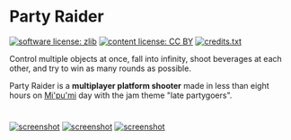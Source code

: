 # Party Raider

[![software license: zlib](material/readme/badge_license_software.svg)](LICENSE.txt)
[![content license: CC BY](material/readme/badge_license_content.svg)](https://creativecommons.org/licenses/by/4.0/)
[![credits.txt](material/readme/badge_credits.svg)](executable/data/credits.txt)

Control multiple objects at once, fall into infinity, shoot beverages at each other, and try to win as many rounds as possible.

Party Raider is a **multiplayer platform shooter** made in less than eight hours on [Mi'pu'mi][1] day with the jam theme "late partygoers".

#

[![screenshot](material/screenshots/par_screen_001t.jpg)](material/screenshots/par_screen_001.jpg?raw=true)
[![screenshot](material/screenshots/par_screen_002t.jpg)](material/screenshots/par_screen_002.jpg?raw=true)
[![screenshot](material/screenshots/par_screen_003t.jpg)](material/screenshots/par_screen_003.jpg?raw=true)

[1]: https://mipumi.com